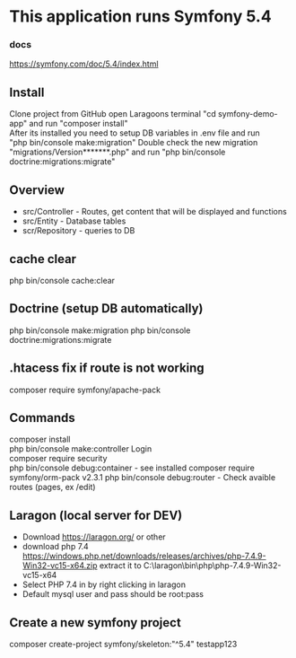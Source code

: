 # This application runs Symfony 5.4

### docs
https://symfony.com/doc/5.4/index.html

## Install
Clone project from GitHub open Laragoons terminal "cd symfony-demo-app" and run "composer install"  
After its installed you need to setup DB variables in .env file and run  
"php bin/console make:migration" 
Double check the new migration "migrations/Version*******.php" and run "php bin/console doctrine:migrations:migrate"

## Overview
  * src/Controller - Routes, get content that will be displayed and functions
  * src/Entity - Database tables
  * scr/Repository - queries to DB

## cache clear
php bin/console cache:clear

## Doctrine (setup DB automatically)
php bin/console make:migration 
php bin/console doctrine:migrations:migrate

## .htacess fix if route is not working
composer require symfony/apache-pack

## Commands
composer install  
php bin/console make:controller Login  
composer require security  
php bin/console debug:container  - see installed
composer require symfony/orm-pack v2.3.1
php bin/console debug:router - Check avaible routes (pages, ex /edit)

## Laragon (local server for DEV)
  * Download https://laragon.org/ or other
  * download php 7.4 https://windows.php.net/downloads/releases/archives/php-7.4.9-Win32-vc15-x64.zip
extract it to C:\laragon\bin\php\php-7.4.9-Win32-vc15-x64
  * Select PHP 7.4 in by right clicking in laragon
  * Default mysql user and pass should be root:pass 
 
 ## Create a new symfony project
composer create-project symfony/skeleton:"^5.4" testapp123
